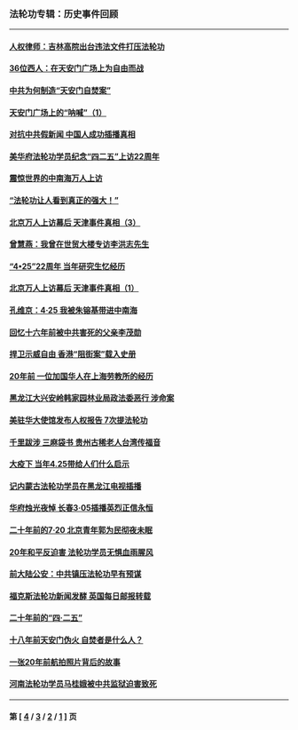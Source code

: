 ### 法轮功专辑：历史事件回顾
---
#### [人权律师：吉林高院出台违法文件打压法轮功](../../pages/nf5793/n13825665.md?10180430) 
#### [36位西人：在天安门广场上为自由而战](../../pages/nf5793/n13390029.md?10180430) 
#### [中共为何制造“天安门自焚案”](../../pages/nf5793/n13183270.md?10180430) 
#### [天安门广场上的“呐喊”（1）](../../pages/nf5793/n13105277.md?10180430) 
#### [对抗中共假新闻 中国人成功插播真相](../../pages/nf5793/n12910618.md?10180430) 
#### [美华府法轮功学员纪念“四二五”上访22周年](../../pages/nf5793/n12904445.md?10180430) 
#### [震惊世界的中南海万人上访](../../pages/nf5793/n12903976.md?10180430) 
#### [“法轮功让人看到真正的强大！”](../../pages/nf5793/n12903195.md?10180430) 
#### [北京万人上访幕后 天津事件真相（3）](../../pages/nf5793/n12902807.md?10180430) 
#### [曾慧燕：我曾在世贸大楼专访李洪志先生](../../pages/nf5793/n12898729.md?10180430) 
#### [“4•25”22周年 当年研究生忆经历](../../pages/nf5793/n12894152.md?10180430) 
#### [北京万人上访幕后 天津事件真相（1）](../../pages/nf5793/n12885174.md?10180430) 
#### [孔维京：4·25 我被朱镕基带进中南海](../../pages/nf5793/n12864987.md?10180430) 
#### [回忆十六年前被中共害死的父亲李茂勋](../../pages/nf5793/n12880270.md?10180430) 
#### [捍卫示威自由 香港“阻街案”载入史册](../../pages/nf5793/n12811245.md?10180430) 
#### [20年前 一位加国华人在上海劳教所的经历](../../pages/nf5793/n12707932.md?10180430) 
#### [黑龙江大兴安岭韩家园林业局政法委恶行 涉命案](../../pages/nf5793/n12622815.md?10180430) 
#### [美驻华大使馆发布人权报告 7次提法轮功](../../pages/nf5793/n12520541.md?10180430) 
#### [千里跋涉 三麻袋书 贵州古稀老人台湾传福音](../../pages/nf5793/n12198750.md?10180430) 
#### [大疫下 当年4.25带给人们什么启示](../../pages/nf5793/n12058565.md?10180430) 
#### [记内蒙古法轮功学员在黑龙江电视插播](../../pages/nf5793/n11699194.md?10180430) 
#### [华府烛光夜悼 长春3·05插播英烈正信永恒](../../pages/nf5793/n11397432.md?10180430) 
#### [二十年前的7·20 北京青年郭为民彻夜未眠](../../pages/nf5793/n11354195.md?10180430) 
#### [20年和平反迫害 法轮功学员无惧血雨腥风](../../pages/nf5793/n11348279.md?10180430) 
#### [前大陆公安：中共镇压法轮功早有预谋](../../pages/nf5793/n11352168.md?10180430) 
#### [福克斯法轮功新闻发酵  英国每日邮报转载](../../pages/nf5793/n11285952.md?10180430) 
#### [二十年前的“四·二五”](../../pages/nf5793/n11207639.md?10180430) 
#### [十八年前天安门伪火 自焚者是什么人？](../../pages/nf5793/n10996556.md?10180430) 
#### [一张20年前航拍照片背后的故事](../../pages/nf5793/n10693797.md?10180430) 
#### [河南法轮功学员马桂娥被中共监狱迫害致死](../../pages/nf5793/n10684974.md?10180430) 

---
#### 第 [ [4](./4.md?10180430) / [3](./3.md?10180430) / [2](./2.md?10180430) / [1](./1.md?10180430) ] 页
